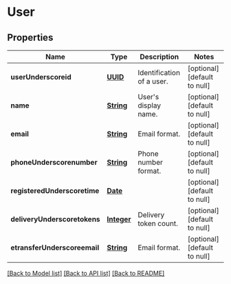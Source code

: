# User
## Properties

Name | Type | Description | Notes
------------ | ------------- | ------------- | -------------
**userUnderscoreid** | [**UUID**](UUID.md) | Identification of a user. | [optional] [default to null]
**name** | [**String**](string.md) | User&#39;s display name. | [optional] [default to null]
**email** | [**String**](string.md) | Email format. | [optional] [default to null]
**phoneUnderscorenumber** | [**String**](string.md) | Phone number format. | [optional] [default to null]
**registeredUnderscoretime** | [**Date**](DateTime.md) |  | [optional] [default to null]
**deliveryUnderscoretokens** | [**Integer**](integer.md) | Delivery token count. | [optional] [default to null]
**etransferUnderscoreemail** | [**String**](string.md) | Email format. | [optional] [default to null]

[[Back to Model list]](../README.md#documentation-for-models) [[Back to API list]](../README.md#documentation-for-api-endpoints) [[Back to README]](../README.md)

